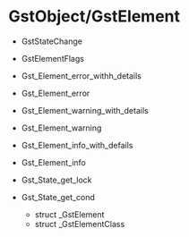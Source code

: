 # GstObject/GstElement

- GstStateChange
- GstElementFlags
- Gst_Element_error_withh_details
- Gst_Element_error
- Gst_Element_warning_with_details
- Gst_Element_warning
- Gst_Element_info_with_defails
- Gst_Element_info
- Gst_State_get_lock
- Gst_State_get_cond

    - struct _GstElement
    - struct _GstElementClass